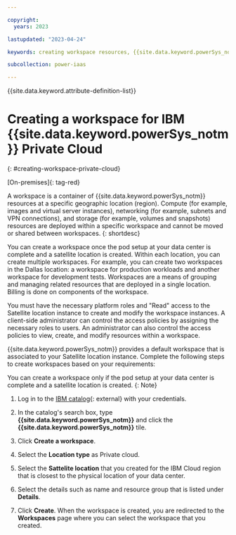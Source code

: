 ```yaml
---

copyright:
  years: 2023

lastupdated: "2023-04-24"

keywords: creating workspace resources, {{site.data.keyword.powerSys_notm}}, private cloud, workspace

subcollection: power-iaas

---
```


{{site.data.keyword.attribute-definition-list}}

# Creating a workspace for IBM {{site.data.keyword.powerSys_notm}} Private Cloud
{: #creating-workspace-private-cloud}

[On-premises]{: tag-red}

A workspace is a container of {{site.data.keyword.powerSys_notm}} resources at a specific geographic location (region). Compute (for example, images and virtual server instances), networking (for example, subnets and VPN connections), and storage (for example, volumes and snapshots) resources are deployed within a specific workspace and cannot be moved or shared between workspaces.
{: shortdesc}

You can create a workspace once the pod setup at your data center is complete and a satellite location is created. Within each location, you can create multiple workspaces. For example, you can create two workspaces in the Dallas location: a workspace for production workloads and another workspace for development tests. Workspaces are a means of grouping and managing related resources that are deployed in a single location. Billing is done on components of the workspace.


You must have the necessary platform roles and "Read" access to the Satellite location instance to create and modify the workspace instances. A client-side administrator can control the access policies by assigning the necessary roles to users. An administrator can also control the access policies to view, create, and modify resources within a workspace.

{{site.data.keyword.powerSys_notm}} provides a default workspace that is associated to your Satellite location instance. Complete the following steps to create workspaces based on your requirements:

You can create a workspace only if the pod setup at your data center is complete and a satellite location is created.
{: Note}

1. Log in to the [IBM catalog](https://cloud.ibm.com/catalog){: external} with your credentials.

2. In the catalog's search box, type **{{site.data.keyword.powerSys_notm}}** and click the **{{site.data.keyword.powerSys_notm}}** tile.

3. Click **Create a workspace**.

4. Select the **Location type** as Private cloud.<!--Check UI-->

5. Select the **Sattelite location** that you created for the IBM Cloud region that is closest to the physical location of your data center.

6. Select the details such as name and resource group that is listed under **Details**.

7. Click **Create**.
   When the workspace is created, you are redirected to the **Workspaces** page where you can select the workspace that you created.
